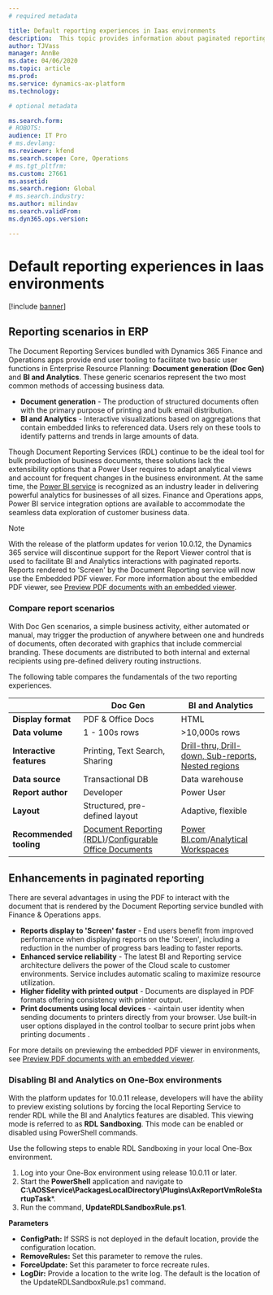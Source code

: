 ```yaml
---
# required metadata

title: Default reporting experiences in Iaas environments
description:  This topic provides information about paginated reporting in Dynamics 365 Finance and Operations apps.
author: TJVass
manager: AnnBe
ms.date: 04/06/2020
ms.topic: article
ms.prod: 
ms.service: dynamics-ax-platform
ms.technology: 

# optional metadata

ms.search.form: 
# ROBOTS: 
audience: IT Pro
# ms.devlang: 
ms.reviewer: kfend
ms.search.scope: Core, Operations
# ms.tgt_pltfrm: 
ms.custom: 27661
ms.assetid: 
ms.search.region: Global
# ms.search.industry: 
ms.author: milindav
ms.search.validFrom: 
ms.dyn365.ops.version: 

---
```


# Default reporting experiences in Iaas environments
[!include [banner](../includes/banner.md)]

## Reporting scenarios in ERP
The Document Reporting Services bundled with Dynamics 365 Finance and Operations apps provide end user tooling to facilitate two basic user functions in Enterprise Resource Planning: **Document generation (Doc Gen)** and **BI and Analytics**. These generic scenarios represent the two most common methods of accessing business data.

- **Document generation** - The production of structured documents often with the primary purpose of printing and bulk email distribution.
- **BI and Analytics** - Interactive visualizations based on aggregations that contain embedded links to referenced data. Users rely on these tools to identify patterns and trends in large amounts of data.

Though Document Reporting Services (RDL) continue to be the ideal tool for bulk production of business documents, these solutions lack the extensibility options that a Power User requires to adapt analytical views and account for frequent changes in the business environment.  At the same time, the [Power BI service](https://docs.microsoft.com/en-us/power-bi/fundamentals/power-bi-overview) is recognized as an industry leader in delivering powerful analytics for businesses of all sizes. Finance and Operations apps, Power BI service integration options are available to accommodate the seamless data exploration of customer business data.

> [!NOTE]
> With the release of the platform updates for verion 10.0.12, the Dynamics 365 service will discontinue support for the Report Viewer control that is used to facilitate BI and Analytics interactions with paginated reports. Reports rendered to 'Screen' by the Document Reporting service will now use the Embedded PDF viewer. For more information about the embedded PDF viewer, see [Preview PDF documents with an embedded viewer](preview-pdf-documents.md).

### Compare report scenarios
With Doc Gen scenarios, a simple business activity, either automated or manual, may trigger the production of anywhere between one and hundreds of documents, often decorated with graphics that include commercial branding. These documents are distributed to both internal and external recipients using pre-defined delivery routing instructions.

The following table compares the fundamentals of the two reporting experiences.

|                           |         **Doc Gen**        |    **BI and Analytics**    |
|---------------------------|----------------------------|--------------------------|
| **Display format**        |      PDF & Office Docs     |            HTML          |
| **Data volume**           |        1 - 100s rows       |        >10,000s rows     |
| **Interactive features**      |        Printing, Text Search, Sharing       |        [Drill-thru, Drill-down, Sub-reports, Nested regions](https://docs.microsoft.com/en-us/sql/reporting-services/report-design/drillthrough-drilldown-subreports-and-nested-data-regions?view=sql-server-ver15)         |
| **Data source**        |      Transactional DB     |            Data warehouse          |
| **Report author**           |        Developer       |        Power User        |
| **Layout**      |        Structured, pre-defined layout       |        Adaptive, flexible         |
| **Recommended tooling**           |        [Document Reporting (RDL)](document-reporting-services.md)/[Configurable Office Documents](general-electronic-reporting.md)       |      [Power BI.com](power-bi-integration.md)/[Analytical Workspaces](embed-power-bi-workspaces.md)     |


## Enhancements in paginated reporting
There are several advantages in using the PDF to interact with the document that is rendered by the Document Reporting service bundled with Finance & Operations apps.  

- **Reports display to 'Screen' faster** - End users benefit from improved performance when displaying reports on the 'Screen', including a reduction in the number of progress bars leading to faster reports.
- **Enhanced service reliability** - The latest BI and Reporting service architecture delivers the power of the Cloud scale to customer environments. Service includes automatic scaling to maximize resource utilization.
- **Higher fidelity with printed output** - Documents are displayed in PDF formats offering consistency with printer output.  
- **Print documents using local devices** - <aintain user identity when sending documents to printers directly from your browser. Use built-in user options displayed in the control toolbar to secure print jobs when printing documents .

For more details on previewing the embedded PDF viewer in environments, see [Preview PDF documents with an embedded viewer](preview-pdf-documents.md).  

### Disabling BI and Analytics on One-Box environments
With the platform updates for 10.0.11 release, developers will have the ability to preview existing solutions by forcing the local Reporting Service to render RDL while the BI and Analytics features are disabled. This viewing mode is referred to as **RDL Sandboxing**. This mode can be enabled or disabled using PowerShell commands.

Use the following steps to enable RDL Sandboxing in your local One-Box environment.

1. Log into your One-Box environment using release 10.0.11 or later.
2. Start the **PowerShell** application and navigate to **C:\AOSService\PackagesLocalDirectory\Plugins\AxReportVmRoleStartupTask***\.
3. Run the command, **UpdateRDLSandboxRule.ps1**.

**Parameters**

-	**ConfigPath:** If SSRS is not deployed in the default location, provide the configuration location.
-	**RemoveRules:** Set this parameter to remove the rules.
-	**ForceUpdate:** Set this parameter to force recreate rules. 
-	**LogDir:** Provide a location to the write log. The default is the location of the UpdateRDLSandboxRule.ps1 command.

